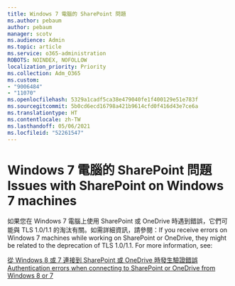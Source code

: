 ```yaml
---
title: Windows 7 電腦的 SharePoint 問題
ms.author: pebaum
author: pebaum
manager: scotv
ms.audience: Admin
ms.topic: article
ms.service: o365-administration
ROBOTS: NOINDEX, NOFOLLOW
localization_priority: Priority
ms.collection: Adm_O365
ms.custom:
- "9006484"
- "11070"
ms.openlocfilehash: 5329a1cadf5ca38e479040fe1f400129e51e783f
ms.sourcegitcommit: 5b0cd6ecd16798a421b9614cfd0f416d43e7ce6a
ms.translationtype: HT
ms.contentlocale: zh-TW
ms.lasthandoff: 05/06/2021
ms.locfileid: "52261547"
---
```

# <a name="issues-with-sharepoint-on-windows-7-machines"></a><span data-ttu-id="057a8-102">Windows 7 電腦的 SharePoint 問題</span><span class="sxs-lookup"><span data-stu-id="057a8-102">Issues with SharePoint on Windows 7 machines</span></span>

<span data-ttu-id="057a8-p101">如果您在 Windows 7 電腦上使用 SharePoint 或 OneDrive 時遇到錯誤，它們可能與 TLS 1.0/1.1 的淘汰有關。如需詳細資訊，請參閱：</span><span class="sxs-lookup"><span data-stu-id="057a8-p101">If you receive errors on Windows 7 machines while working on SharePoint or OneDrive, they might be related to the deprecation of TLS 1.0/1.1. For more information, see:</span></span>

[<span data-ttu-id="057a8-105">從 Windows 8 或 7 連接到 SharePoint 或 OneDrive 時發生驗證錯誤</span><span class="sxs-lookup"><span data-stu-id="057a8-105">Authentication errors when connecting to SharePoint or OneDrive from Windows 8 or 7</span></span>](https://docs.microsoft.com/sharepoint/troubleshoot/administration/authentication-errors-windows7)



